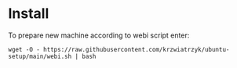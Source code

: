 # Install

To prepare new machine according to webi script enter:

`wget -O - https://raw.githubusercontent.com/krzwiatrzyk/ubuntu-setup/main/webi.sh | bash`

